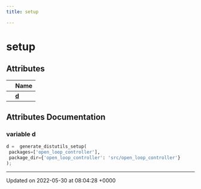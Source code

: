 ```yaml
---
title: setup

---
```


# setup



## Attributes

|                | Name           |
| -------------- | -------------- |
| | **[d](/medusa_base/api/markdown/medusa_control/inner_loops_controllers/open_loop_controller/Namespaces/namespacesetup/#variable-d)**  |



## Attributes Documentation

### variable d

```python
d =  generate_distutils_setup(
 packages=['open_loop_controller'],
 package_dir={'open_loop_controller': 'src/open_loop_controller'}
);
```





-------------------------------

Updated on 2022-05-30 at 08:04:28 +0000